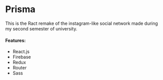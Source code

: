 # Prisma

This is the Ract remake of the instagram-like social network made during my second semester of university.


#### Features:

- React.js
- Firebase
- Redux
- Router
- Sass


